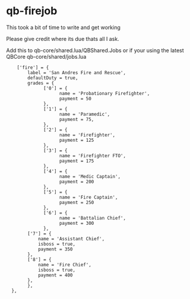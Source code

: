 # qb-firejob

This took a bit of time to write and get working

Please give credit where its due thats all I ask.

Add this to qb-core/shared.lua/QBShared.Jobs or if your using the latest QBCore qb-core/shared/jobs.lua

        ['fire'] = {
		    label = 'San Andres Fire and Rescue',
		    defaultDuty = true,
		    grades = {
			      ['0'] = {
				        name = 'Probationary Firefighter',
				        payment = 50
			      },
			      ['1'] = {
				        name = 'Paramedic',
				        payment = 75,
			      },
			      ['2'] = {
				        name = 'Firefighter',
				        payment = 125
			      },
			      ['3'] = {
				        name = 'Firefighter FTO',
				        payment = 175
			      },
			      ['4'] = {
				        name = 'Medic Captain',
				        payment = 200
			      },
			      ['5'] = {
				        name = 'Fire Captain',
				        payment = 250
			      },
			      ['6'] = {
				        name = 'Battalian Chief',
				        payment = 300
			      },
            ['7'] = {
                name = 'Assistant Chief',
                isboss = true,
                payment = 350
            },
            ['8'] = {
                name = 'Fire Chief',
                isboss = true,
                payment = 400
            },
		    },
	  },
